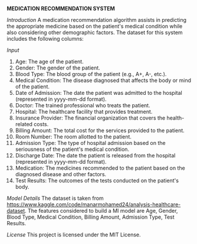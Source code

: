**MEDICATION RECOMMENDATION SYSTEM**

 *Introduction*
A medication recommendation algorithm assists in predicting the appropriate medicine based on the patient's medical condition while also considering other demographic factors. The dataset for this system includes the following columns:

 *Input*
1. Age: The age of the patient.
2. Gender: The gender of the patient.
3. Blood Type: The blood group of the patient (e.g., A+, A-, etc.).
4. Medical Condition: The disease diagnosed that affects the body or mind of the patient.
5. Date of Admission: The date the patient was admitted to the hospital (represented in yyyy-mm-dd format).
6. Doctor: The trained professional who treats the patient.
7. Hospital: The healthcare facility that provides treatment.
8. Insurance Provider: The financial organization that covers the health-related costs.
9. Billing Amount: The total cost for the services provided to the patient.
10. Room Number: The room allotted to the patient.
11. Admission Type: The type of hospital admission based on the seriousness of the patient's medical condition.
12. Discharge Date: The date the patient is released from the hospital  (represented in yyyy-mm-dd format).
13. Medication: The medicines recommended to the patient based on the diagnosed disease and other factors.
14. Test Results: The outcomes of the tests conducted on the patient's body.

 *Model Details*
The dataset is taken from https://www.kaggle.com/code/manarmohamed24/analysis-healthcare-dataset. The features considered to build a MI model are Age, Gender, Blood Type, Medical Condition, Billing Amount, Admission Type, Test Results.

 *License*
This project is licensed under the MIT License.
